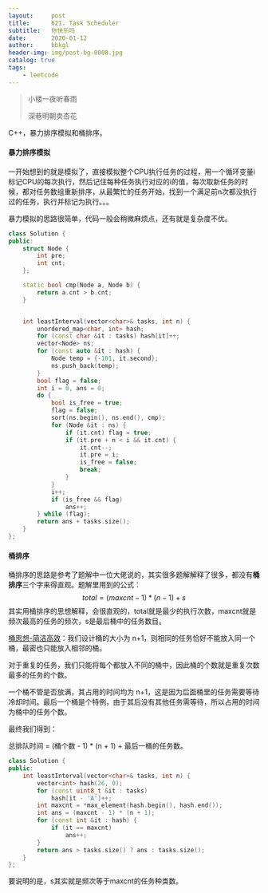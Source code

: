 ```yaml
---
layout:     post
title:      621. Task Scheduler
subtitle:   你快乐吗
date:       2020-01-12
author:     bbkgl
header-img: img/post-bg-0008.jpg
catalog: true
tags:
    - leetcode
---
```


>小楼一夜听春雨
>
>深巷明朝卖杏花

C++，暴力排序模拟和桶排序。

#### 暴力排序模拟

一开始想到的就是模拟了，直接模拟整个CPU执行任务的过程，用一个循环变量i标记CPU的每次执行，然后记住每种任务执行对应的i的值，每次取新任务的时候，都对任务数组重新排序，从最繁忙的任务开始，找到一个满足前n次都没执行过的任务，执行并标记为执行。。。

暴力模拟的思路很简单，代码一般会稍微麻烦点，还有就是复杂度不优。

```cpp
class Solution {
public:
    struct Node {
        int pre;
        int cnt;
    };

    static bool cmp(Node a, Node b) {
        return a.cnt > b.cnt;
    }


    int leastInterval(vector<char>& tasks, int n) {
        unordered_map<char, int> hash;
        for (const char &it : tasks) hash[it]++;
        vector<Node> ns;
        for (const auto &it : hash) {
            Node temp = {-101, it.second};
            ns.push_back(temp);
        }
        bool flag = false;
        int i = 0, ans = 0;
        do {
            bool is_free = true;
            flag = false;
            sort(ns.begin(), ns.end(), cmp);
            for (Node &it : ns) {
                if (it.cnt) flag = true;
                if (it.pre + n < i && it.cnt) {
                    it.cnt--;
                    it.pre = i;
                    is_free = false;
                    break;
                }
            }
            i++;
            if (is_free && flag)
                ans++;
        } while (flag);
        return ans + tasks.size();
    }
};
```

#### 桶排序

桶排序的思路是参考了题解中一位大佬说的，其实很多题解解释了很多，都没有**桶排序**三个字来得直观。题解里用到的公式：
$$
total = (maxcnt - 1) * (n - 1) + s
$$
其实用桶排序的思想解释，会很直观的，total就是最少的执行次数，maxcnt就是频次最高的任务的频次，s是最后桶中的任务数目。

[桶思想-简洁高效](https://leetcode-cn.com/problems/task-scheduler/solution/tong-si-xiang-jian-ji-gao-xiao-by-hzhu212/)：我们设计桶的大小为 n+1，则相同的任务恰好不能放入同一个桶，最密也只能放入相邻的桶。

对于重复的任务，我们只能将每个都放入不同的桶中，因此桶的个数就是重复次数最多的任务的个数。

一个桶不管是否放满，其占用的时间均为 n+1，这是因为后面桶里的任务需要等待冷却时间。最后一个桶是个特例，由于其后没有其他任务需等待，所以占用的时间为桶中的任务个数。

最终我们得到：

总排队时间 = (桶个数 - 1) * (n + 1) + 最后一桶的任务数。

```cpp
class Solution {
public:
    int leastInterval(vector<char>& tasks, int n) {
        vector<int> hash(26, 0);
        for (const uint8_t &it : tasks)
            hash[it - 'A']++;
        int maxcnt = *max_element(hash.begin(), hash.end());
        int ans = (maxcnt - 1) * (n + 1);
        for (const int &it : hash) {
            if (it == maxcnt)
                ans++;
        }
        return ans > tasks.size() ? ans : tasks.size();
    }
};
```

要说明的是，s其实就是频次等于maxcnt的任务种类数。

